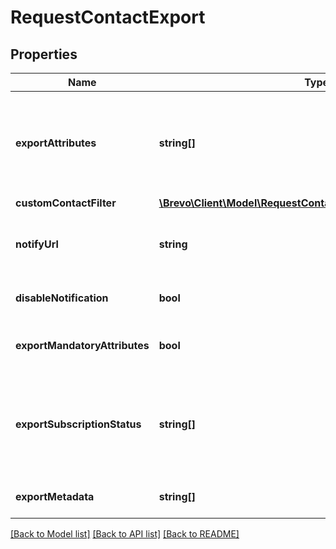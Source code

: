 # RequestContactExport

## Properties
Name | Type | Description | Notes
------------ | ------------- | ------------- | -------------
**exportAttributes** | **string[]** | List of all the attributes that you want to export. These attributes must be present in your contact database. It is required if exportMandatoryAttributes is set false. For example, [&#39;fname&#39;, &#39;lname&#39;, &#39;email&#39;]. | [optional] 
**customContactFilter** | [**\Brevo\Client\Model\RequestContactExportCustomContactFilter**](RequestContactExportCustomContactFilter.md) |  | 
**notifyUrl** | **string** | Webhook that will be called once the export process is finished. For reference, https://help.brevo.com/hc/en-us/articles/360007666479 | [optional] 
**disableNotification** | **bool** | To avoid generating the email notification upon contact export, pass **true** | [optional] [default to false]
**exportMandatoryAttributes** | **bool** | To export mandatory attributes like EMAIL, ADDED_TIME, MODIFIED_TIME | [optional] [default to true]
**exportSubscriptionStatus** | **string[]** | Export subscription status of contacts for email &amp; sms marketting. Pass email_marketing to obtain the marketing email subscription status &amp; sms_marketing to retrieve the marketing SMS status of the contact. | [optional] 
**exportMetadata** | **string[]** | Export metadata of contacts such as _listIds, ADDED_TIME, MODIFIED_TIME. | [optional] 

[[Back to Model list]](../../README.md#documentation-for-models) [[Back to API list]](../../README.md#documentation-for-api-endpoints) [[Back to README]](../../README.md)

